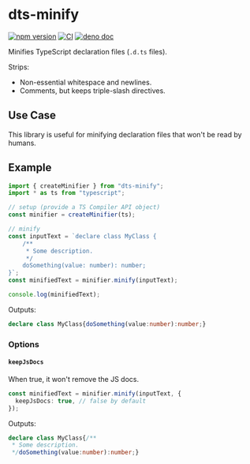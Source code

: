 # dts-minify

[![npm version](https://badge.fury.io/js/dts-minify.svg)](https://badge.fury.io/js/dts-minify)
[![CI](https://github.com/dsherret/dts-minify/workflows/CI/badge.svg)](https://github.com/dsherret/dts-minify/actions?query=workflow%3ACI)
[![deno doc](https://doc.deno.land/badge.svg)](https://doc.deno.land/https/deno.land/x/dts_minify/mod.ts)

Minifies TypeScript declaration files (`.d.ts` files).

Strips:

- Non-essential whitespace and newlines.
- Comments, but keeps triple-slash directives.

## Use Case

This library is useful for minifying declaration files that won't be read by humans.

## Example

```ts
import { createMinifier } from "dts-minify";
import * as ts from "typescript";

// setup (provide a TS Compiler API object)
const minifier = createMinifier(ts);

// minify
const inputText = `declare class MyClass {
    /**
     * Some description.
     */
    doSomething(value: number): number;
}`;
const minifiedText = minifier.minify(inputText);

console.log(minifiedText);
```

Outputs:

<!-- dprint-ignore -->

```ts
declare class MyClass{doSomething(value:number):number;}
```

### Options

#### `keepJsDocs`

When true, it won't remove the JS docs.

```ts
const minifiedText = minifier.minify(inputText, {
  keepJsDocs: true, // false by default
});
```

Outputs:

<!-- dprint-ignore -->

```ts
declare class MyClass{/**
 * Some description.
 */doSomething(value:number):number;}
```
